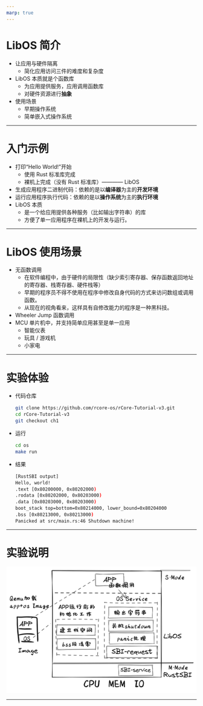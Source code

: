 ```yaml
---
marp: true
---
```


# LibOS 简介

- 让应用与硬件隔离
  - 简化应用访问三件的难度和复杂度
- LibOS 本质就是个函数库
  - 为应用提供服务，应用调用函数库
  - 对硬件资源进行**抽象**
- 使用场景
  - 早期操作系统
  - 简单嵌入式操作系统

---

# 入门示例

- 打印“Hello World!”开始
  - 使用 Rust 标准库完成
  - 裸机上完成（没有 Rust 标准库）———— LibOS
- 生成应用程序二进制代码：依赖的是以**编译器**为主的**开发环境**
- 运行应用程序执行代码：依赖的是以**操作系统**为主的**执行环境**
- LibOS 本质
  - 是一个给应用提供各种服务（比如输出字符串）的库
  - 方便了单一应用程序在裸机上的开发与运行。

---

# LibOS 使用场景

- 无函数调用
  - 在软件编程中，由于硬件的局限性（缺少索引寄存器、保存函数返回地址的寄存器、栈寄存器、硬件栈等）
  - 早期的程序员不得不使用在程序中修改自身代码的方式来访问数组或调用函数。
  - 从现在的视角看来，这样具有自修改能力的程序是一种黑科技。
- Wheeler Jump 函数调用
- MCU 单片机中，并支持简单应用甚至是单一应用
  - 智能仪表
  - 玩具 / 游戏机
  - 小家电

---

# 实验体验

- 代码仓库
  ```bash
  git clone https://github.com/rcore-os/rCore-Tutorial-v3.git
  cd rCore-Tutorial-v3
  git checkout ch1
  ```
- 运行
  ```bash
  cd os
  make run
  ```
- 结果
  ```bash
  [RustSBI output]
  Hello, world!
  .text [0x80200000, 0x80202000)
  .rodata [0x80202000, 0x80203000)
  .data [0x80203000, 0x80203000)
  boot_stack top=bottom=0x80214000, lower_bound=0x80204000
  .bss [0x80213000, 0x80213000)
  Panicked at src/main.rs:46 Shutdown machine!
  ```

---

# 实验说明

![LibOS操作系统的总体结构](../images/lib-os-detail.png)

---
